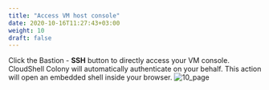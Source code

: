 ```yaml
---
title: "Access VM host console"
date: 2020-10-16T11:27:43+03:00
weight: 10
draft: false
---
```

Click the Bastion - __SSH__ button to directly access your VM console. CloudShell Colony will automatically authenticate on your behalf. This action will open an embedded shell inside your browser.
 ![10_page](/images/module2/10_page.png)
